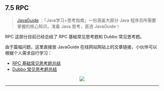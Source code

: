 ## 7.5 RPC

> [JavaGuide](https://javaguide.cn/) ：「Java学习+思考指南」一份涵盖大部分 Java 程序员所需要掌握的核心知识。准备 Java 思考，首选 JavaGuide！

RPC 这部分目前已经总结了 RPC 基础常见思考题和 Dubbo 常见思考题。

由于篇幅问题，这里直接放 JavaGuide 在线网站网站上的文章链接，小伙伴可以根据个人需求自行学习：

- [RPC 基础常见思考题总结](https://javaguide.cn/distributed-system/rpc/rpc-intro.html)
- [Dubbo 常见思考题总结](https://javaguide.cn/distributed-system/rpc/dubbo.html)

<div align="center">   
    <img src="https://guide-blog-images.oss-cn-shenzhen.aliyuncs.com/github/javaguide/gongzhonghaoxuanchuan.png" style="margin: 0 auto;" />  
</div>

------

